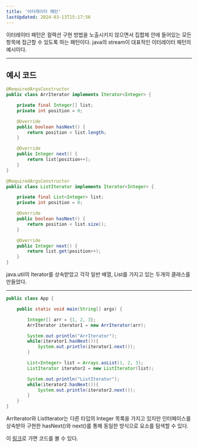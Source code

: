 ```yaml
---
title: '이터레이터 패턴'
lastUpdated: 2024-03-13T15:17:56
---
```


이터레이터 패턴은 컬렉션 구현 방법을 노출시키지 않으면서 집합체 안에 들어있는 모든 항목에 접근할 수 있도록 하는 패턴이다. java의 stream이 대표적인 이터레이터 패턴의 예시이다.

---

## 예시 코드

```java
@RequiredArgsConstructor
public class ArrIterator implements Iterator<Integer> {

    private final Integer[] list;
    private int position = 0;

    @Override
    public boolean hasNext() {
        return position < list.length;
    }

    @Override
    public Integer next() {
        return list[position++];
    }
}

@RequiredArgsConstructor
public class ListIterator implements Iterator<Integer> {

    private final List<Integer> list;
    private int position = 0;

    @Override
    public boolean hasNext() {
        return position < list.size();
    }

    @Override
    public Integer next() {
        return list.get(position++);
    }
}
```

java.util의 Iterator를 상속받았고 각각 일반 배열, List를 가지고 있는 두개의 클래스를 만들었다.


---


```java
public class App {

    public static void main(String[] args) {

        Integer[] arr = {1, 2, 3};
        ArrIterator iterator1 = new ArrIterator(arr);

        System.out.println("ArrIterator");
        while(iterator1.hasNext()){
            System.out.println(iterator1.next());
        }

        List<Integer> list = Arrays.asList(1, 2, 3);
        ListIterator iterator2 = new ListIterator(list);

        System.out.println("ListIterator");
        while(iterator2.hasNext()){
            System.out.println(iterator2.next());
        }
    }
}
```

ArrIterator와 ListIterator는 다른 타입의 Integer 목록을 가지고 있지만 인터페이스를 상속받아 구현한 hasNext()와 next()를 통해 동일한 방식으로 요소를 탐색할 수 있다.

이 <a href="https://github.com/rlaisqls/GoF-DesignPatterns/tree/master/src/main/java/com/study/gof/designpattrens/_03_BehavioralPattern/iterator">링크</a>로 가면 코드를 볼 수 있다.